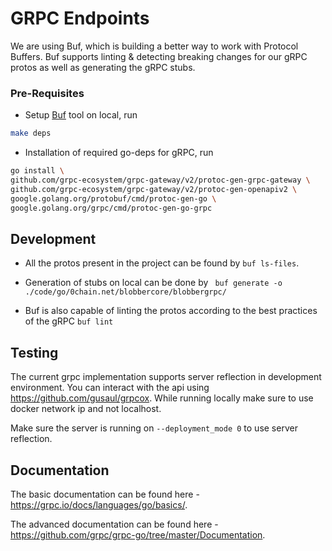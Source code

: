 # GRPC Endpoints

We are using Buf, which is building a better way to work with Protocol Buffers. Buf supports
linting & detecting breaking changes for our gRPC protos as well as generating the gRPC stubs.

### Pre-Requisites
- Setup [Buf](https://buf.build) tool on local, run
```sh
make deps
```
- Installation of required go-deps for gRPC, run
```sh
go install \
github.com/grpc-ecosystem/grpc-gateway/v2/protoc-gen-grpc-gateway \
github.com/grpc-ecosystem/grpc-gateway/v2/protoc-gen-openapiv2 \
google.golang.org/protobuf/cmd/protoc-gen-go \
google.golang.org/grpc/cmd/protoc-gen-go-grpc
```

## Development

- All the protos present in the project can be found by `buf ls-files`.

- Generation of stubs on local can be done by ` buf generate -o ./code/go/0chain.net/blobbercore/blobbergrpc/` 

- Buf is also capable of linting the protos according to the best practices of the gRPC `buf lint`

## Testing

The current grpc implementation supports server reflection in development environment.
You can interact with the api using https://github.com/gusaul/grpcox. While running locally make sure
to use docker network ip and not localhost.

Make sure the server is running on `--deployment_mode 0` to use server reflection.

## Documentation

The basic documentation can be found here - https://grpc.io/docs/languages/go/basics/.

The advanced documentation can be found here - https://github.com/grpc/grpc-go/tree/master/Documentation.


